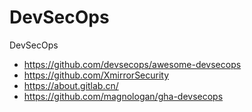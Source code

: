 # DevSecOps
DevSecOps

- https://github.com/devsecops/awesome-devsecops
- https://github.com/XmirrorSecurity
- https://about.gitlab.cn/
- https://github.com/magnologan/gha-devsecops